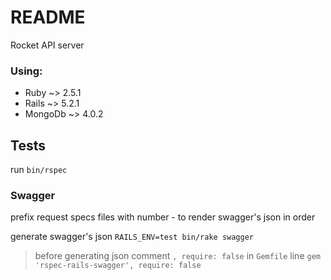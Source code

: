 # README

Rocket API server

### Using:
* Ruby ~> 2.5.1
* Rails ~> 5.2.1
* MongoDb ~> 4.0.2

## Tests

run `bin/rspec`

### Swagger

prefix request specs files with number - to render swagger's json in order

generate swagger's json `RAILS_ENV=test bin/rake swagger`

> before generating json comment `, require: false` in `Gemfile`
> line `gem 'rspec-rails-swagger', require: false`
